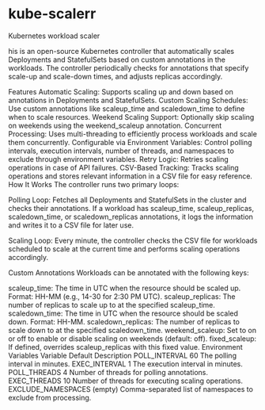 # kube-scalerr
Kubernetes workload scaler

his is an open-source Kubernetes controller that automatically scales Deployments and StatefulSets based on custom annotations in the workloads. The controller periodically checks for annotations that specify scale-up and scale-down times, and adjusts replicas accordingly.

Features
Automatic Scaling: Supports scaling up and down based on annotations in Deployments and StatefulSets.
Custom Scaling Schedules: Use custom annotations like scaleup_time and scaledown_time to define when to scale resources.
Weekend Scaling Support: Optionally skip scaling on weekends using the weekend_scaleup annotation.
Concurrent Processing: Uses multi-threading to efficiently process workloads and scale them concurrently.
Configurable via Environment Variables: Control polling intervals, execution intervals, number of threads, and namespaces to exclude through environment variables.
Retry Logic: Retries scaling operations in case of API failures.
CSV-Based Tracking: Tracks scaling operations and stores relevant information in a CSV file for easy reference.
How It Works
The controller runs two primary loops:

Polling Loop: Fetches all Deployments and StatefulSets in the cluster and checks their annotations. If a workload has scaleup_time, scaleup_replicas, scaledown_time, or scaledown_replicas annotations, it logs the information and writes it to a CSV file for later use.

Scaling Loop: Every minute, the controller checks the CSV file for workloads scheduled to scale at the current time and performs scaling operations accordingly.

Custom Annotations
Workloads can be annotated with the following keys:

scaleup_time: The time in UTC when the resource should be scaled up. Format: HH-MM (e.g., 14-30 for 2:30 PM UTC).
scaleup_replicas: The number of replicas to scale up to at the specified scaleup_time.
scaledown_time: The time in UTC when the resource should be scaled down. Format: HH-MM.
scaledown_replicas: The number of replicas to scale down to at the specified scaledown_time.
weekend_scaleup: Set to on or off to enable or disable scaling on weekends (default: off).
fixed_scaleup: If defined, overrides scaleup_replicas with this fixed value.
Environment Variables
Variable	Default	Description
POLL_INTERVAL	60	The polling interval in minutes.
EXEC_INTERVAL	1	The execution interval in minutes.
POLL_THREADS	4	Number of threads for polling annotations.
EXEC_THREADS	10	Number of threads for executing scaling operations.
EXCLUDE_NAMESPACES	(empty)	Comma-separated list of namespaces to exclude from processing.

